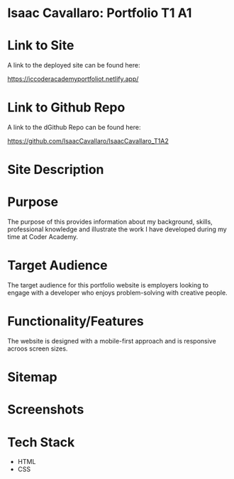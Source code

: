 # Isaac Cavallaro: Portfolio T1 A1

# Link to Site

A link to the deployed site can be found here:

https://iccoderacademyportfoliot.netlify.app/

# Link to Github Repo

A link to the dGithub Repo  can be found here:

https://github.com/IsaacCavallaro/IsaacCavallaro_T1A2

# Site Description

# Purpose

The purpose of this provides information about my background, skills, professional knowledge and illustrate the work I have developed during my time at Coder Academy. 

# Target Audience

The target audience for this portfolio website is employers looking to engage with a developer who enjoys problem-solving with creative people.

# Functionality/Features

The website is designed with a mobile-first approach and is responsive acroos screen sizes. 

# Sitemap

# Screenshots

# Tech Stack

- HTML
- CSS
